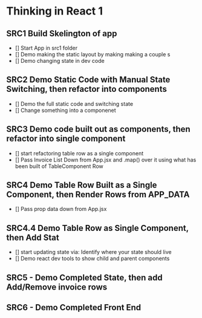 # Thinking in React 1

## SRC1 Build Skelington of app

- [] Start App in src1 folder
- [] Demo making the static layout by making making a couple <tr>s
- [] Demo changing state in dev code

## SRC2 Demo Static Code with Manual State Switching, then refactor into components

- [] Demo the full static code and switching state 
- [] Change something into a componenet 

## SRC3 Demo code built out as components, then refactor into single component

- [] start refactoring table row as a single component
- [] Pass Invoice List Down from App.jsx and .map() over it using what has been built of TableComponent Row

## SRC4 Demo Table Row Built as a Single Component, then Render Rows from APP_DATA

- [] Pass prop data down from App.jsx

## SRC4.4 Demo Table Row as Single Component, then Add Stat

- [] start updating state via: Identify where your state should live
- [] Demo react dev tools to show child and parent components

## SRC5 - Demo Completed State, then add Add/Remove invoice rows

## SRC6 - Demo Completed Front End